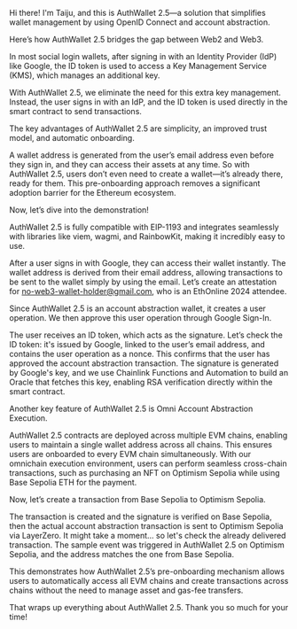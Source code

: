 Hi there! I'm Taiju, and this is AuthWallet 2.5—a solution that simplifies wallet management by using OpenID Connect and account abstraction.

Here’s how AuthWallet 2.5 bridges the gap between Web2 and Web3.

In most social login wallets, after signing in with an Identity Provider (IdP) like Google, the ID token is used to access a Key Management Service (KMS), which manages an additional key.

With AuthWallet 2.5, we eliminate the need for this extra key management. Instead, the user signs in with an IdP, and the ID token is used directly in the smart contract to send transactions.

The key advantages of AuthWallet 2.5 are simplicity, an improved trust model, and automatic onboarding.

A wallet address is generated from the user’s email address even before they sign in, and they can access their assets at any time. So with AuthWallet 2.5, users don’t even need to create a wallet—it’s already there, ready for them. This pre-onboarding approach removes a significant adoption barrier for the Ethereum ecosystem.

Now, let’s dive into the demonstration!

AuthWallet 2.5 is fully compatible with EIP-1193 and integrates seamlessly with libraries like viem, wagmi, and RainbowKit, making it incredibly easy to use.

After a user signs in with Google, they can access their wallet instantly. The wallet address is derived from their email address, allowing transactions to be sent to the wallet simply by using the email. Let’s create an attestation for no-web3-wallet-holder@gmail.com, who is an EthOnline 2024 attendee.

Since AuthWallet 2.5 is an account abstraction wallet, it creates a user operation. We then approve this user operation through Google Sign-In.

The user receives an ID token, which acts as the signature. Let’s check the ID token: it's issued by Google, linked to the user’s email address, and contains the user operation as a nonce. This confirms that the user has approved the account abstraction transaction. The signature is generated by Google's key, and we use Chainlink Functions and Automation to build an Oracle that fetches this key, enabling RSA verification directly within the smart contract.

Another key feature of AuthWallet 2.5 is Omni Account Abstraction Execution.

AuthWallet 2.5 contracts are deployed across multiple EVM chains, enabling users to maintain a single wallet address across all chains. This ensures users are onboarded to every EVM chain simultaneously. With our omnichain execution environment, users can perform seamless cross-chain transactions, such as purchasing an NFT on Optimism Sepolia while using Base Sepolia ETH for the payment.

Now, let’s create a transaction from Base Sepolia to Optimism Sepolia.

The transaction is created and the signature is verified on Base Sepolia, then the actual account abstraction transaction is sent to Optimism Sepolia via LayerZero. It might take a moment... so let's check the already delivered transaction. The sample event was triggered in AuthWallet 2.5 on Optimism Sepolia, and the address matches the one from Base Sepolia.

This demonstrates how AuthWallet 2.5’s pre-onboarding mechanism allows users to automatically access all EVM chains and create transactions across chains without the need to manage asset and gas-fee transfers.

That wraps up everything about AuthWallet 2.5. Thank you so much for your time!
